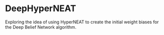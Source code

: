 DeepHyperNEAT
=============

Exploring the idea of using HyperNEAT to create the initial weight biases for the Deep Belief Network algorithm.